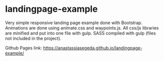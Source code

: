 # landingpage-example

Very simple responsive landing page example done with Bootstrap.
Animations are done using animate.css and waypoints.js.
All css/js libraries are minified and put into one file with gulp.
SASS compiled with gulp (files not included in the project).

Github Pages link:
https://anastassiasegeda.github.io/landingpage-example/

